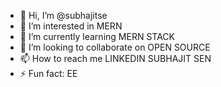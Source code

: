- 👋 Hi, I’m @subhajitse
- 👀 I’m interested in MERN
- 🌱 I’m currently learning MERN STACK
- 💞️ I’m looking to collaborate on OPEN SOURCE
- 📫 How to reach me LINKEDIN SUBHAJIT SEN
- ⚡ Fun fact: EE

<!---
subhajitse/subhajitse is a ✨ special ✨ repository because its `README.md` (this file) appears on your GitHub profile.
You can click the Preview link to take a look at your changes.
--->
